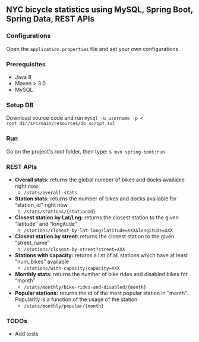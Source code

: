 ## NYC bicycle statistics using MySQL, Spring Boot, Spring Data, REST APIs

### Configurations

Open the `application.properties` file and set your own configurations.

### Prerequisites

- Java 8
- Maven > 3.0
- MySQL

### Setup DB
Download source code and run
	`mysql -u username -p < root_dir/src/main/resources/db_script.sql`

### Run

Go on the project's root folder, then type:
    `$ mvn spring-boot:run`

### REST APIs

- **Overall stats:** returns the global number of bikes and docks available right now
    - `/stats/overall-stats`
- **Station stats:** returns the number of bikes and docks available for “station_id” right now
    - `/stats/stations/{stationId}`   
- **Closest station by Lat/Lng:** returns the closest station to the given “latitude” and “longitude”
    - `/stations/closest-by-lat-long?latitude=XXX&longitude=XXX`   
- **Closest station by street:** returns the closest station to the given “street_name”
    - `/stations/closest-by-street?street=XXX`   
- **Stations with capacity:** returns a list of all stations which have at least “num_bikes” available
    - `/stations/with-capacity?capacity=XXX`   
- **Monthly stats:** returns the number of bike rides and disabled bikes for “month”
    - `/stats/monthly/bike-rides-and-disabled/{month}`   
- **Popular stations:** returns the id of the most popular station in “month”. Popularity is a function of the usage of the station 
    - `/stats/monthly/popular/{month}`   

### TODOs
- Add tests